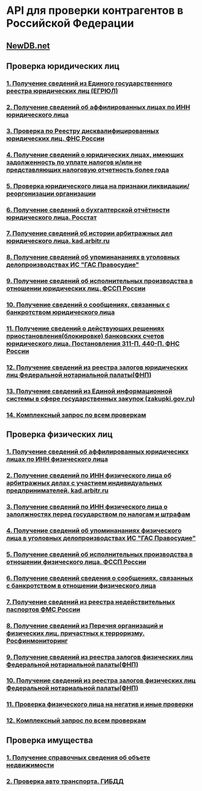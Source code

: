 # API для проверки контрагентов в Российской Федерации
## [NewDB.net](https://newdb.net)
## Проверка юридических лиц
### [1. Получение сведений из Единого государственного реестра юридических лиц (ЕГРЮЛ)]()
### [2. Получение сведений об аффилированных лицах по ИНН юридического лица]()
### [3. Проверка  по  Реестру дисквалифицированных юридических лиц. ФНС России]()
### [4. Получение сведений о юридических лицах, имеющих задолженность по уплате налогов и/или не представляющих налоговую отчетность более года]()
### [5. Проверка юридического лица на признаки ликвидации/реоргонизации организации]()
### [6. Получение сведений о бухгалтерской отчётности юридического лица. Росстат]()
### [7. Получение сведений об истории арбитражных дел юридического лица. kad.arbitr.ru]()
### [8. Получение сведений  об упоминананиях в уголовных делопроизводствах ИС "ГАС Правосудие"]()
### [9. Получение сведений об исполнительных производства в отношении юридических лиц. ФССП России]()
### [10. Получение сведений о сообщениях, связанных с банкротством юридического лица]()
### [11. Получение сведений о действующих решениях приостановления(блокировке) банковских счетов юридического лица. Постановления 311-П, 440-П. ФНС России]()
### [12. Получение сведений из реестра залогов юридических лиц Федеральной нотариальной палаты(ФНП)]()
### [13. Получение сведений из Единой информационной системы в сфере государственных закупок (zakupki.gov.ru)]()
### [14. Комплексный запрос по всем проверкам]()
## Проверка физических лиц 
### [1. Получение сведений об аффилированных юридичесикх лицах по ИНН физического лица]()
### [2. Получение сведений по ИНН физического лица об арбитражных делах с участием индивидуальных предпринимателей. kad.arbitr.ru]()
### [3. Получение сведений по ИНН физического лица о залолжностях перед государством по налогам и штрафам]()
### [4. Получение сведений об упоминананиях физического лица в уголовных делопроизводствах ИС "ГАС Правосудие"]()
### [5. Получение сведений об исполнительных производства в отношении физического лица. ФССП России]()
### [6. Получение сведений  сведения о сообщениях, связанных с банкротством в отношении физического лица]()
### [7. Получение сведений из реестра недействительных паспортов ФМС России]()
### [8. Получение сведений из Перечня организаций и физических лиц, причастных к терроризму. Росфинмониторинг]()
### [9. Получение сведений из реестра залогов физических лиц Федеральной нотариальной палаты(ФНП)]()
### [10. Получение сведений из реестра залогов физических лиц Федеральной нотариальной палаты(ФНП)]()
### [11. Проверка физического лица на негатив и иные проверки]()
### [12. Комплексный запрос по всем проверкам]()
## Проверка имущества
### [1. Получение справочных сведения об объете недвижимости]() 
### [2. Проверка авто транспорта. ГИБДД]()